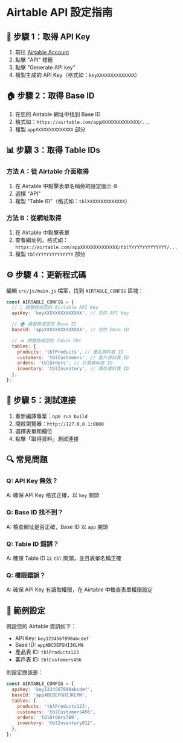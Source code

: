 # Airtable API 設定指南

## 🔑 步驟 1：取得 API Key

1. 前往 [Airtable Account](https://airtable.com/account)
2. 點擊 "API" 標籤
3. 點擊 "Generate API key"
4. 複製生成的 API Key（格式如：`keyXXXXXXXXXXXXXX`）

## 🏠 步驟 2：取得 Base ID

1. 在您的 Airtable 網址中找到 Base ID
2. 格式如：`https://airtable.com/appXXXXXXXXXXXXXX/...`
3. 複製 `appXXXXXXXXXXXXXX` 部分

## 📊 步驟 3：取得 Table IDs

### 方法 A：從 Airtable 介面取得

1. 在 Airtable 中點擊表單名稱旁的設定圖示 ⚙️
2. 選擇 "API"
3. 複製 "Table ID"（格式如：`tblXXXXXXXXXXXXXX`）

### 方法 B：從網址取得

1. 在 Airtable 中點擊表單
2. 查看網址列，格式如：`https://airtable.com/appXXXXXXXXXXXXXX/tblYYYYYYYYYYYYYY/...`
3. 複製 `tblYYYYYYYYYYYYYY` 部分

## ⚙️ 步驟 4：更新程式碼

編輯 `src/js/main.js` 檔案，找到 `AIRTABLE_CONFIG` 區塊：

```javascript
const AIRTABLE_CONFIG = {
  // 🔑 請替換成您的 Airtable API Key
  apiKey: 'keyXXXXXXXXXXXXXX', // 您的 API Key

  // 🏠 請替換成您的 Base ID
  baseId: 'appXXXXXXXXXXXXXX', // 您的 Base ID

  // 📊 請替換成您的 Table IDs
  tables: {
    products: 'tblProducts', // 產品資料表 ID
    customers: 'tblCustomers', // 客戶資料表 ID
    orders: 'tblOrders', // 訂單資料表 ID
    inventory: 'tblInventory', // 庫存資料表 ID
  },
};
```

## 🧪 步驟 5：測試連接

1. 重新編譯專案：`npm run build`
2. 開啟瀏覽器：`http://127.0.0.1:8080`
3. 選擇表單和欄位
4. 點擊「取得資料」測試連接

## 🔍 常見問題

### Q: API Key 無效？

A: 確保 API Key 格式正確，以 `key` 開頭

### Q: Base ID 找不到？

A: 檢查網址是否正確，Base ID 以 `app` 開頭

### Q: Table ID 錯誤？

A: 確保 Table ID 以 `tbl` 開頭，並且表單名稱正確

### Q: 權限錯誤？

A: 確保 API Key 有讀取權限，在 Airtable 中檢查表單權限設定

## 📝 範例設定

假設您的 Airtable 資訊如下：

- API Key: `key1234567890abcdef`
- Base ID: `appABCDEFGHIJKLMN`
- 產品表 ID: `tblProducts123`
- 客戶表 ID: `tblCustomers456`

則設定應該是：

```javascript
const AIRTABLE_CONFIG = {
  apiKey: 'key1234567890abcdef',
  baseId: 'appABCDEFGHIJKLMN',
  tables: {
    products: 'tblProducts123',
    customers: 'tblCustomers456',
    orders: 'tblOrders789',
    inventory: 'tblInventory012',
  },
};
```
